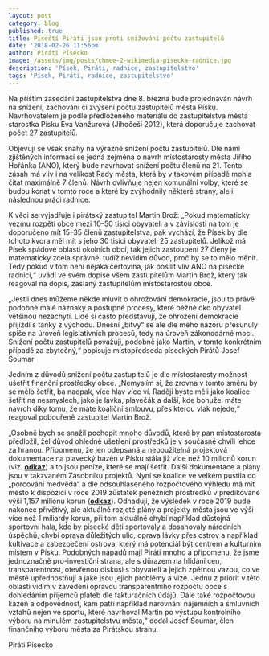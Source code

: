 ```yaml
---
layout: post
category: blog
published: true
title: Písečtí Piráti jsou proti snižování počtu zastupitelů
date: '2018-02-26 11:56pm'
author: Piráti Písecko
image: /assets/img/posts/chmee-2-wikimedia-pisecka-radnice.jpg
description: 'Písek, Piráti, radnice, zastupitelstvo'
tags: 'Písek, Piráti, radnice, zastupitelstvo'
---
```

Na příštím zasedání zastupitelstva dne 8. března bude projednáván návrh na snížení, zachování či zvýšení počtu zastupitelů města Písku. Navrhovatelem je podle předloženého materiálu do zastupitelstva města starostka Písku Eva Vanžurová (Jihočeši 2012), která doporučuje zachovat počet 27 zastupitelů.

Objevují se však snahy na výrazné snížení počtu zastupitelů. Dle námi zjištěných informací se jedná zejména o návrh místostarosty města Jiřího Hořánka (ANO), který bude navrhovat snížení počtu členů na 21. Tento zásah má vliv i na velikost Rady města, která by v takovém případě mohla čítat maximálně 7 členů. Návrh ovlivňuje nejen komunální volby, které se budou konat v tomto roce a které by zvýhodnily některé strany, ale i následnou práci radnice.

K věci se vyjadřuje i pirátský zastupitel Martin Brož: „Pokud matematicky vezmu rozpětí obce mezi 10–50 tisíci obyvateli a v závislosti na tom je doporučeno mít 15–35 členů zastupitelstva, pak vychází, že Písek by dle tohoto kvora měl mít s jeho 30 tisíci obyvateli 25 zastupitelů. Jelikož má Písek spádové oblasti okolních obcí, tak jejich zastoupení 27 členy je matematicky zcela správné, tudíž nevidím důvod, proč by se to mělo měnit. Tedy pokud v tom není nějaká čertovina, jak posílit vliv ANO na písecké radnici,“ uvádí ve svém dopise všem zastupitelům Martin Brož, který tak reagoval na dopis, zaslaný zastupitelům místostarostou obce.

„Jestli dnes můžeme někde mluvit o ohrožování demokracie, jsou to právě podobné malé náznaky a postupné procesy, které běžné oko obyvatel většinou nezachytí. Lidé si často představují, že ohrožení demokracie přijíždí s tanky z východu. Dnešní „bitvy“ se ale dle mého názoru přesunuly spíše na úroveň legislativních procesů, tedy na úroveň zákonodárné moci. Snížení počtu zastupitelů považuji, podobně jako Martin, v tomto konkrétním případě za zbytečný,“ popisuje místopředseda píseckých Pirátů Josef Soumar

Jedním z důvodů snížení počtu zastupitelů je dle místostarosty možnost ušetřit finanční prostředky obce. „Nemyslím si, že zrovna v tomto směru by se mělo šetřit, ba naopak, více hlav více ví. Raději byste měli jako koalice šetřit na nesmyslech, jako je lávka, plavečák a další, kde bohužel máte navrch díky tomu, že máte koaliční smlouvu, přes kterou vlak nejede,“ reagoval pobouřeně zastupitel Martin Brož.

„Osobně bych se snažil pochopit mnoho důvodů, které by pan místostarosta předložil, žel důvod ohledně ušetření prostředků je v současné chvíli lehce za hranou. Připomenu, že jen odepsaná a nepoužitelná projektová dokumentace na plavecký bazén v Písku stála již více než 10 milionů korun (viz. [**odkaz**](http://www.piseckysvet.cz/pisecky-hydepark/pirati-varuji-rozpocet-mesta-pisku-v-ohrozeni)) a to jsou peníze, které se mají šetřit. Další dokumentace a plány jsou v takzvaném Zásobníku projektů. Nyní se koalice ve velkém pustila do „porcování medvěda“ a dle odsouhlaseného rozpočtového výhledu má mít město k dispozici v roce 2019 zůstatek peněžních prostředků v predikované výši 1,157 milionu korun ([**odkaz**](http://www.mesto-pisek.cz/assets/File.ashx?id_org=12075&id_dokumenty=15990)). Odhaduji, že výsledek v roce 2019 bude nakonec přívětivý, ale aktuálně rozjeté plány a projekty města jsou ve výši více než 1 miliardy korun, při tom aktuálně chybí například důstojná sportovní hala, kde by písecké děti sportovaly a dosahovaly národních úspěchů, chybí oprava důležitých ulic, oprava lávky přes ostrov a například kultivace a zabezpečení ostrova, který má potenciál být centrem a kulturním místem v Písku. Podobných nápadů mají Piráti mnoho a připomenu, že jsme jednoznačně pro-investiční strana, ale s důrazem na hlídání cen, transparentnost, otevřenou diskusi s obyvateli a jejich zpětnou vazbu, co ve městě upřednostňují a jaké jsou jejich problémy a vize. Jednu z priorit v této oblasti vidím v zavedení opravdu transparentního rozpočtu obce s dohledáním příjemců plateb dle fakturačních údajů. Dále také rozpočtovou kázeň a odpovědnost, kam patří například narovnání nájemních a smluvních vztahů nejen ve sportu, které navrhoval Martin po výstupu kontrolního výboru na minulém zastupitelstvu města,“ dodal Josef Soumar, člen finančního výboru města za Pirátskou stranu. 

Piráti Písecko

